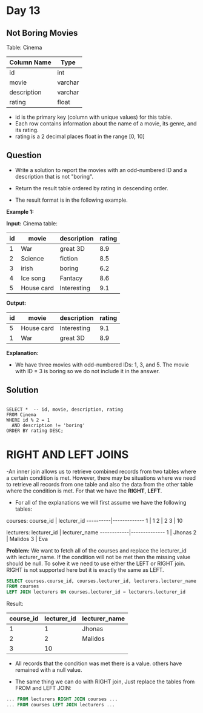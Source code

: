 # Day 13

## Not Boring Movies 

Table: Cinema


| Column Name    | Type     |
|----------------|----------|
| id             | int      |
| movie          | varchar  |
| description    | varchar  |
| rating         | float    |

- id is the primary key (column with unique values) for this table.
- Each row contains information about the name of a movie, its genre, and its rating.
- rating is a 2 decimal places float in the range [0, 10]
 
## Question
- Write a solution to report the movies with an odd-numbered ID and a description that is not "boring".

- Return the result table ordered by rating in descending order.

- The result format is in the following example.

 

**Example 1:**

**Input:** 
Cinema table:

| id | movie      | description | rating |
|----|------------|-------------|--------|
| 1  | War        | great 3D    | 8.9    |
| 2  | Science    | fiction     | 8.5    |
| 3  | irish      | boring      | 6.2    |
| 4  | Ice song   | Fantacy     | 8.6    |
| 5  | House card | Interesting | 9.1    |

**Output:** 

| id | movie      | description | rating |
|----|------------|-------------|--------|
| 5  | House card | Interesting | 9.1    |
| 1  | War        | great 3D    | 8.9    |

**Explanation:**
- We have three movies with odd-numbered IDs: 1, 3, and 5. The movie with ID = 3 is boring so we do not include it in the answer.


## Solution

```mysql

SELECT *  -- id, movie, description, rating 
FROM Cinema
WHERE id % 2 = 1
  AND description != 'boring'
ORDER BY rating DESC;
```

# RIGHT AND LEFT JOINS

-An inner join allows us to retrieve combined records from two tables where a certain condition is met. However, there may be situations where we need to retrieve all records from one table and also the data from the other table where the condition is met. For that we have the **RIGHT**, **LEFT**.

- For all of the explanations we will first assume we have the following tables:

courses:
course_id |	lecturer_id
----------|-------------
1	        | 1
2	        |	2
3	        |	10

lecturers:
lecturer_id	| lecturer_name
------------|--------------
1	          | Jhonas
2	          | Malidos
3	          | Eva

**Problem:** We want to fetch all of the courses and replace the lecturer_id with lecturer_name. If the condition will not be met then the missing value should be null. To solve it we need to use either the LEFT or RIGHT join. RIGHT is not supported here but it is exactly the same as LEFT.

```sql
SELECT courses.course_id, courses.lecturer_id, lecturers.lecturer_name
FROM courses
LEFT JOIN lecturers ON courses.lecturer_id = lecturers.lecturer_id
```
Result:

course_id	| lecturer_id	| lecturer_name
----------|-------------|---------------
1	        | 1	          |	Jhonas
2	        | 2	          | Malidos
3	        | 10	 

- All records that the condition was met there is a value. others have remained with a null value.

- The same thing we can do with RIGHT join, Just replace the tables from FROM and LEFT JOIN:

```sql
... FROM lecturers RIGHT JOIN courses ...
... FROM courses LEFT JOIN lecturers ...
```
